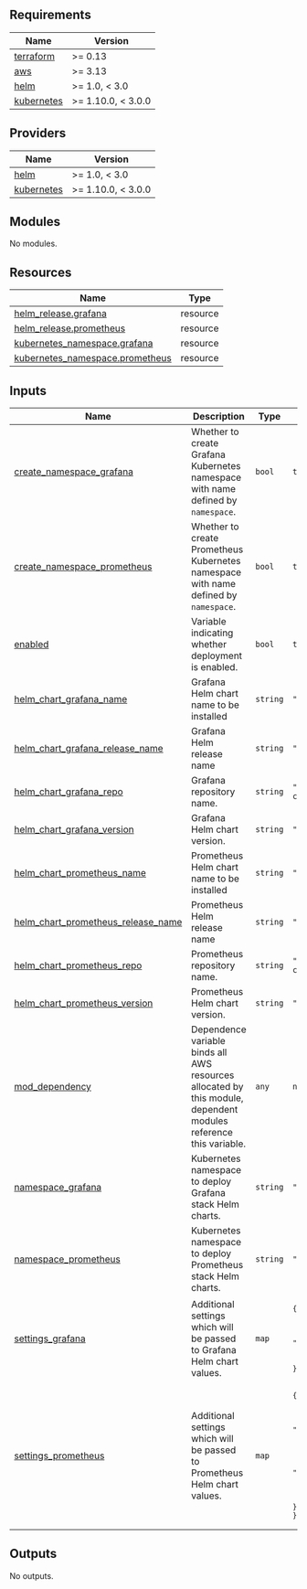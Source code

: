 <!-- BEGIN_TF_DOCS -->
## Requirements

| Name | Version |
|------|---------|
| <a name="requirement_terraform"></a> [terraform](#requirement\_terraform) | >= 0.13 |
| <a name="requirement_aws"></a> [aws](#requirement\_aws) | >= 3.13 |
| <a name="requirement_helm"></a> [helm](#requirement\_helm) | >= 1.0, < 3.0 |
| <a name="requirement_kubernetes"></a> [kubernetes](#requirement\_kubernetes) | >= 1.10.0, < 3.0.0 |

## Providers

| Name | Version |
|------|---------|
| <a name="provider_helm"></a> [helm](#provider\_helm) | >= 1.0, < 3.0 |
| <a name="provider_kubernetes"></a> [kubernetes](#provider\_kubernetes) | >= 1.10.0, < 3.0.0 |

## Modules

No modules.

## Resources

| Name | Type |
|------|------|
| [helm_release.grafana](https://registry.terraform.io/providers/hashicorp/helm/latest/docs/resources/release) | resource |
| [helm_release.prometheus](https://registry.terraform.io/providers/hashicorp/helm/latest/docs/resources/release) | resource |
| [kubernetes_namespace.grafana](https://registry.terraform.io/providers/hashicorp/kubernetes/latest/docs/resources/namespace) | resource |
| [kubernetes_namespace.prometheus](https://registry.terraform.io/providers/hashicorp/kubernetes/latest/docs/resources/namespace) | resource |

## Inputs

| Name | Description | Type | Default | Required |
|------|-------------|------|---------|:--------:|
| <a name="input_create_namespace_grafana"></a> [create\_namespace\_grafana](#input\_create\_namespace\_grafana) | Whether to create Grafana Kubernetes namespace with name defined by `namespace`. | `bool` | `true` | no |
| <a name="input_create_namespace_prometheus"></a> [create\_namespace\_prometheus](#input\_create\_namespace\_prometheus) | Whether to create Prometheus Kubernetes namespace with name defined by `namespace`. | `bool` | `true` | no |
| <a name="input_enabled"></a> [enabled](#input\_enabled) | Variable indicating whether deployment is enabled. | `bool` | `true` | no |
| <a name="input_helm_chart_grafana_name"></a> [helm\_chart\_grafana\_name](#input\_helm\_chart\_grafana\_name) | Grafana Helm chart name to be installed | `string` | `"grafana"` | no |
| <a name="input_helm_chart_grafana_release_name"></a> [helm\_chart\_grafana\_release\_name](#input\_helm\_chart\_grafana\_release\_name) | Grafana Helm release name | `string` | `"grafana"` | no |
| <a name="input_helm_chart_grafana_repo"></a> [helm\_chart\_grafana\_repo](#input\_helm\_chart\_grafana\_repo) | Grafana repository name. | `string` | `"https://grafana.github.io/helm-charts"` | no |
| <a name="input_helm_chart_grafana_version"></a> [helm\_chart\_grafana\_version](#input\_helm\_chart\_grafana\_version) | Grafana Helm chart version. | `string` | `"6.15.0"` | no |
| <a name="input_helm_chart_prometheus_name"></a> [helm\_chart\_prometheus\_name](#input\_helm\_chart\_prometheus\_name) | Prometheus Helm chart name to be installed | `string` | `"prometheus"` | no |
| <a name="input_helm_chart_prometheus_release_name"></a> [helm\_chart\_prometheus\_release\_name](#input\_helm\_chart\_prometheus\_release\_name) | Prometheus Helm release name | `string` | `"prometheus"` | no |
| <a name="input_helm_chart_prometheus_repo"></a> [helm\_chart\_prometheus\_repo](#input\_helm\_chart\_prometheus\_repo) | Prometheus repository name. | `string` | `"https://prometheus-community.github.io/helm-charts"` | no |
| <a name="input_helm_chart_prometheus_version"></a> [helm\_chart\_prometheus\_version](#input\_helm\_chart\_prometheus\_version) | Prometheus Helm chart version. | `string` | `"14.5.0"` | no |
| <a name="input_mod_dependency"></a> [mod\_dependency](#input\_mod\_dependency) | Dependence variable binds all AWS resources allocated by this module, dependent modules reference this variable. | `any` | `null` | no |
| <a name="input_namespace_grafana"></a> [namespace\_grafana](#input\_namespace\_grafana) | Kubernetes namespace to deploy Grafana stack Helm charts. | `string` | `"grafana"` | no |
| <a name="input_namespace_prometheus"></a> [namespace\_prometheus](#input\_namespace\_prometheus) | Kubernetes namespace to deploy Prometheus stack Helm charts. | `string` | `"prometheus"` | no |
| <a name="input_settings_grafana"></a> [settings\_grafana](#input\_settings\_grafana) | Additional settings which will be passed to Grafana Helm chart values. | `map` | <pre>{<br>  "adminPassword": "admin",<br>  "persistence": {<br>    "enabled": true,<br>    "storageClassName": "gp2"<br>  }<br>}</pre> | no |
| <a name="input_settings_prometheus"></a> [settings\_prometheus](#input\_settings\_prometheus) | Additional settings which will be passed to Prometheus Helm chart values. | `map` | <pre>{<br>  "alertmanager": {<br>    "persistentVolume": {<br>      "storageClass": "gp2"<br>    }<br>  },<br>  "server": {<br>    "persistentVolume": {<br>      "storageClass": "gp2"<br>    }<br>  }<br>}</pre> | no |

## Outputs

No outputs.
<!-- END_TF_DOCS -->